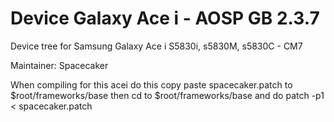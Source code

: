 Device Galaxy Ace i - AOSP GB 2.3.7
=============================================

Device tree for Samsung Galaxy Ace i S5830i, s5830M, s5830C - CM7

Maintainer: Spacecaker

When compiling for this acei 
do this 
copy paste spacecaker.patch to $root/frameworks/base
then cd to $root/frameworks/base and do 
patch -p1 < spacecaker.patch
